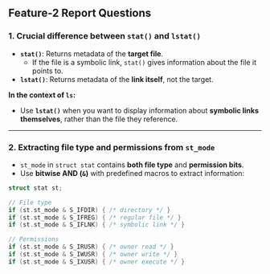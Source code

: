 ## Feature-2 Report Questions

### 1. Crucial difference between `stat()` and `lstat()`

- **`stat()`**: Returns metadata of the **target file**.  
  - If the file is a symbolic link, `stat()` gives information about the file it points to.  
- **`lstat()`**: Returns metadata of the **link itself**, not the target.  

**In the context of `ls`:**  
- Use **`lstat()`** when you want to display information about **symbolic links themselves**, rather than the file they reference.

---

### 2. Extracting file type and permissions from `st_mode`

- `st_mode` in `struct stat` contains **both file type** and **permission bits**.  
- Use **bitwise AND (`&`)** with predefined macros to extract information:

```c
struct stat st;

// File type
if (st.st_mode & S_IFDIR) { /* directory */ }
if (st.st_mode & S_IFREG) { /* regular file */ }
if (st.st_mode & S_IFLNK) { /* symbolic link */ }

// Permissions
if (st.st_mode & S_IRUSR) { /* owner read */ }
if (st.st_mode & S_IWUSR) { /* owner write */ }
if (st.st_mode & S_IXUSR) { /* owner execute */ }
